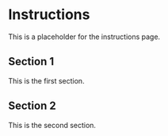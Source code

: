 # Instructions

This is a placeholder for the instructions page.

## Section 1

This is the first section.

## Section 2

This is the second section.
